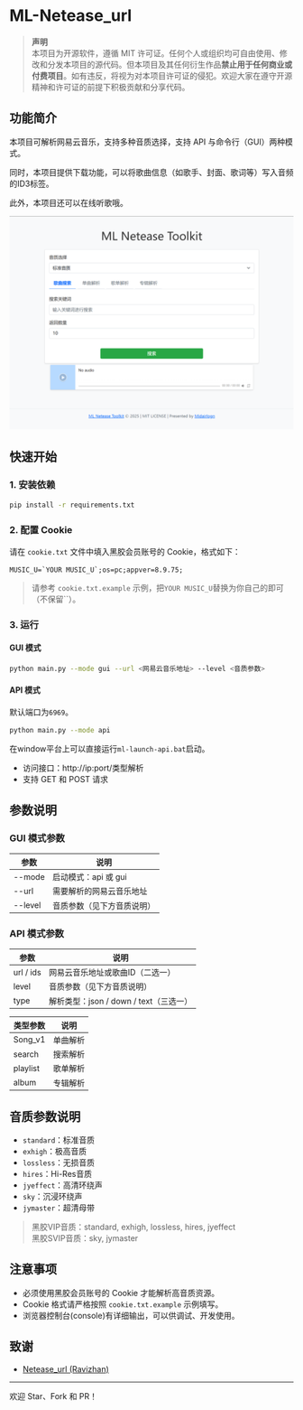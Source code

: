 # ML-Netease_url

> **声明**  
> 本项目为开源软件，遵循 MIT 许可证。任何个人或组织均可自由使用、修改和分发本项目的源代码。但本项目及其任何衍生作品**禁止用于任何商业或付费项目**。如有违反，将视为对本项目许可证的侵犯。欢迎大家在遵守开源精神和许可证的前提下积极贡献和分享代码。

## 功能简介

本项目可解析网易云音乐，支持多种音质选择，支持 API 与命令行（GUI）两种模式。

同时，本项目提供下载功能，可以将歌曲信息（如歌手、封面、歌词等）写入音频的ID3标签。

此外，本项目还可以在线听歌哦。

![Screenshot](Screenshots/Screenshot1.png)

## 快速开始

### 1. 安装依赖

```bash
pip install -r requirements.txt
```

### 2. 配置 Cookie

请在 `cookie.txt` 文件中填入黑胶会员账号的 Cookie，格式如下：

```
MUSIC_U=`YOUR MUSIC_U`;os=pc;appver=8.9.75;
```

> 请参考 `cookie.txt.example` 示例，把`YOUR MUSIC_U`替换为你自己的即可（不保留``）。

### 3. 运行

#### GUI 模式

```bash
python main.py --mode gui --url <网易云音乐地址> --level <音质参数>
```

#### API 模式

默认端口为`6969`。

```bash
python main.py --mode api
```

在window平台上可以直接运行`ml-launch-api.bat`启动。

- 访问接口：http://ip:port/类型解析
- 支持 GET 和 POST 请求

## 参数说明

### GUI 模式参数

| 参数         | 说明                         |
| ------------ | ---------------------------- |
| --mode       | 启动模式：api 或 gui         |
| --url        | 需要解析的网易云音乐地址     |
| --level      | 音质参数（见下方音质说明）   |

### API 模式参数

| 参数         | 说明                                         |
| ------------ | -------------------------------------------- |
| url / ids    | 网易云音乐地址或歌曲ID（二选一）             |
| level        | 音质参数（见下方音质说明）                   |
| type         | 解析类型：json / down / text（三选一）       |

| 类型参数         | 说明                                         |
| ------------ | -------------------------------------------- |
| Song_v1    | 单曲解析             |
| search        | 搜索解析                   |
| playlist         | 歌单解析       |
| album         | 专辑解析       |

## 音质参数说明

- `standard`：标准音质
- `exhigh`：极高音质
- `lossless`：无损音质
- `hires`：Hi-Res音质
- `jyeffect`：高清环绕声
- `sky`：沉浸环绕声
- `jymaster`：超清母带

> 黑胶VIP音质：standard, exhigh, lossless, hires, jyeffect  
> 黑胶SVIP音质：sky, jymaster

## 注意事项

- 必须使用黑胶会员账号的 Cookie 才能解析高音质资源。
- Cookie 格式请严格按照 `cookie.txt.example` 示例填写。
- 浏览器控制台(console)有详细输出，可以供调试、开发使用。

## 致谢

- [Netease_url (Ravizhan)](https://github.com/Suxiaoqinx/Netease_url/)

---

欢迎 Star、Fork 和 PR！